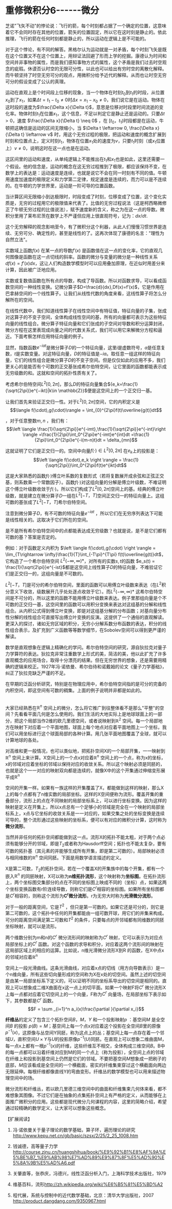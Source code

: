 # 重修微积分6------微分

芝诺"飞矢不动"的悖论说：飞行的箭，每个时刻都占据了一个确定的位置，这意味着它不会同时存在其他的位置，箭矢的位置固定，所以它在这时刻是静止的。依此推理，飞行的箭在任何时刻都是静止的，所以运动在逻辑上是不可能的。

对于这个悖论，有不同的解答。黑格尔认为运动就是一对矛盾，每个时刻飞矢是既在这个位置又不在这个位置上，用辩证法回避了形而上学的挖掘。康德认为时间和空间并非事物的属性，而是我们感知事物方式的属性，这个矛盾是我们过去时空观念的疵瑕。休谟否认时空的无限可分性，以此也可以给出有穷时空的离散化解释。而牛顿坚持了时空无穷可分的观点，用微积分给予近代的解释。从而也让时空无穷可分的假设变成了公认的真理。

运动在直观上是个时间段上位移的现象，当一个物体在时刻$t_0$到$t_1$的时段，从位置$x_0$到了$x_1$，如果$\Delta t = t_1-t_0\neq 0$时$\Delta x = x_1-x_0\neq 0$，我们说它是在运动。物体在这时段的速度为$\frac{\Delta x}{\Delta t}$，意思是位移对时段里时间流逝的变化率。物体时刻$t_1$在位置$x_1$，这个信息，不足以判定它是静止还是运动的。只要$\Delta t > 0$，速度
$\frac{\Delta x}{\Delta t} \neq 0$ ，在
$[t_0，t_1)$时段都是在运动，牛顿把这确信是运动的区间无限缩小，当
$\Delta t \leftarrow 0, \frac{\Delta x}{\Delta t} \leftarrow v$
时，用这个无穷过程的极限，把运动和速度的概念扩展到时刻和位置点上，定义时刻$t_1$，物体在位置$x_1$处的速度为$v$，只要$t_1$时刻（或$x_1$位置上）$v\neq 0$，说明这时在这一点也是在运动。

这区间里的运动和速度，从单纯逻辑上不能推出在$t_1$和$x_1$也是如此，这里还需要一个假设。他的信念是，运动的概念在这无穷过程推到了极限，都应该保持不变，在数学上的表达是：运动速度是连续，也就是说它不会在同一时刻有不同的值。牛顿用速度加速度的极限定义和力学第二定律，规定速度是连续的，而力可以是不连续的。在牛顿的力学世界里，运动是一阶可导的位置函数。

当计算区间无限缩小到达极限时，时段变成了时刻，位移变成了位置，这个变化实质是，无穷的过程用它的极限值来代表了。比值的无穷过程说法（这是柯西略微修正了牛顿无穷过程的比值说法），赋予速度新的含义，称之为在这一点的导数。微积分里用了莱布尼茨在数学上不严谨但应用上很直观符号，记为：$dx/dt$.

这个无穷解释的观念影响至今，有了微积分这个利器，从此人们慢慢习惯世界是连续、无穷可分、确定性的，甚至是线性的了。这再次体现了康德的名言："理性为自然立法"。

实数域上函数$f(x)$ 在某一点的导数$f′(x)$
是函数值在这一点的变化率，它的直观几何图像是函数在这一点切线的斜率。函数的微分与变量的微分是一种线性关系$df(x)=f′(x)dx$，这让人们构造数学模型时可以应用叠加原理，在近似时用差分来计算，因此被广泛地应用。

实数或复数值函数在所有点的导数，构成了导函数。所以对函数求导，可以看成函数空间的一种线性变换。记微分算子$D=\frac{d}{dx},Df(x)=f′(x)$，它是作用在巴拿赫空间的一个线性算子。让我们从线性代数的角度来看，这线性算子将怎么分解所在的空间。

在线性代数中，我们知道线性算子在线性空间中有特征值，特征向量的子集，张成对这算子的不变子空间，全体构成线性空间的基，所有的向量都可表示为这些特征向量的线性组合。微分算子特征向量和它们张成的子空间对导数和积分运算封闭，微分方程在这里表现成向量之间的代数关系式，我们可以用它来解微分方程和逼近。下面考察怎样应用特征向量的例子。

显然，指数函数$e^{−iat}$是微分算子$D$的一个特征向量，这里$i$是虚数符号，$a$是任意复数，$t$是实数变量。对这特征向量，$D$的特征值是$-ia$。取任意一组这样的特征向量，它们的线性组合是微分算子$D$的不变子空间。但是仅仅如此的应用不多，我们更关心的是能否有个可数的正交基张成希尔伯特空间，让它里面的函数都能表示成无穷级数的和。这就和空间的拓扑性质有关了。

考虑希尔伯特空间$L^2[0,2π]$，那么$D$的特征向量集合${e_k=\frac{1}{\sqrt{2\pi}}e^{−ikt}|k\in \mathbb{Z}}$便是这空间上的一个正交归一基。

让我们首先来验证正交归一性。对于$L^2[0, 2π]$空间，它的内积定义是
$$\langle f(\cdot),g(\cdot)\rangle = \int_{0}^{2\pi}f(t)\overline{g(t)}dt$$

，对于任意整数$m,n$ ，我们有：
$$\left \langle \frac{1}{\sqrt{2\pi}}e^{-imt},\frac{1}{\sqrt{2\pi}}e^{-int}\right \rangle =\frac{1}{2\pi}\int_0^{2\pi}e^{-imt}e^{int}dt =\frac{1}{2\pi}\int_0^{2\pi}e^{-i(m-n)t}dt = \delta_{mn}$$

这就证明了它们是正交归一的。空间中向量$f(\cdot)\in L^2[0,2\pi]$
在$e_k$上的投影是：
$$\left \langle f(\cdot),e_k \right \rangle = \frac{1}{\sqrt{2\pi}}\int_0^{2\pi}f(t)e^{ikt}dt$$

这是大家熟悉的函数$f(\cdot)$傅立叶系数的复数形式（若将复数展开成余弦和正弦正交基，则系数乘一个常数因子）。函数$f(\cdot)$对这组向量的分解是傅立叶级数，不难证明这个傅立叶级数收敛于$f(\cdot)$。所以它们构成了$L^2[0, 2π]$空间上的基。经典的傅立叶级数，就是建立在微分算子$D$一组在$L^2[-T，T]$空间正交归一的特征向量上。这组可数的基张成了$L^2[-T，T]$希尔伯特空间。

注意到微分算子$D$，有不可数的特征向量$e^{−iat}$
，所以它们在无穷序列表达下可能是线性相关的。这取决于它们所在的空间。

是不是所有希尔伯特空间中的点都能表达成无穷级数？也就是说，是不是它们都有可数的基？答案是否定的。

例如：对于函数定义内积为
$\left \langle f(\cdot),g(\cdot) \right \rangle = \lim_{T\rightarrow \infty}\frac{1}{T}\int_{-T\pi}^{T\pi} f(t)\overline{g(t)}dt$，它构造了一个希尔伯特空间
$L^2(-\infty, \infty)*$，对所有的实数$s, t$的函数
$e_s(t) = \frac{1}{\sqrt{2\pi}}e^{-ist}$都是这空间上线性算子$D$的特征向量，不难验证它们是正交归一的，这组向量是不可数的。

$L^2[-T，T]$是可分的希尔伯特空间，里面的函数可以用傅立叶级数来表达（在$L^2$积分意义下收敛，级数展开几乎处处逐点收敛于它）。而$L^2(-\infty, \infty)*$
这希尔伯特空间是不可分的，所以这里的函数不能用傅立叶级数来表达。例子里那组向量是个不可数的正交归一基，这空间里的函数可以用积分变换来表达对这组基的分解和线性组合。从内积公式得到傅立叶变换，即是对这组基分解的分布函数；对基向量分布性分解的线性组合可直接写出傅立叶变换的反演。这提供了一个通俗的直观解读。更深入的探讨，诸如无穷区域的积分，无穷小分解系数分布函数的表达，积分的线性组合表示，及扩充到广义函数等等数学细节，在Sobolev空间可以得到更严谨的解读。

数学是直观想象在逻辑上精确化的学问。希尔伯特空间的研究，源自狄拉克对量子力学算符的表达。狄拉克非常注重数学上形式的美，简洁的美，他以此扩充了许多直观概念的应用场合，取得十分漂亮的结果。但在无穷世界的想象，还是需要用精确的逻辑来校正。1927年冯·诺依曼、希尔伯待和诺戴姆的论文《量子力学基础》，纠正了狄拉克缺乏严谨的不足。

在早期的泛函分析研究，特别是在物理应用中，希尔伯特空间指的是可分的完备的内积空间，即这空间有可数的稠集。上面的例子说明并非都是如此的。\
\
\
大家已经熟悉在$\mathbb{R}^n$
空间上的微分，怎么将它推广到往整体看不是那么"平整"的空间？先看看平面几何是怎么使用的。我们生活的大地实际上是地球球面上的一部分，把这个局部当作2维的欧几里德空间，或者说映射到$\mathbb{R}^2$
空间。每一个局部地方在映射下对应着一个平面地图，球面上每个地点对应着平面地图上一个坐标，我们可以用坐标进行这个球面局部的各种计算。用几张平面地图覆盖了全球，就可以计算地球的各处。

对高维和更一般情况，也可以类似地，把拓扑空间X的一个局部开集，一一映射到$\mathbb{R}^n$
空间上来计算。X空间上的一个点x对应着$\mathbb{R}^n$
空间上的一个点，称为x的坐标，x的邻域对应着坐标的邻域以保持对应的收敛关系。所以这个映射必须是同胚的，也就是这个一一对应的映射双向都是连续的，就像X中的这个开集通过伸缩变形展平成$\mathbb{R}^n$

空间的开集一样。如果有一族这样的开集覆盖了X，都能做到这样的映射，那么X上的每个点都有了n维实数的局部坐标。这样的X空间便称为流形。覆盖开集的重叠部分，流形上的点在不同映射的局部坐标系上，可以进行坐标变换。因为这样的映射是定义在开集上，所以x点总有一个足够小的邻域是完全在一个映射的局部坐标系上，x点与它坐标的收敛关系是一一对应的，如果交集之处的坐标变换是连续可导的，整个流形通过这些映射的坐标系，便可以有对应的微积分计算，这时称为**微分流形**。

当然并非任何的拓扑空间都能做到这一点。流形X的拓扑不能太粗，对于两个点必须有能够分开的邻域，即是$T_2$或者称为Hausdorff空间；拓扑也不能太复杂，要有可数的拓扑基（其元素的并能够生成所有开集，即是第二可数的）。局部映射必须与相同维数的$\mathbb{R}^n$
空间同胚。下面是用数学语言描述的定义。

X是第二可数，$T_2$的拓扑空间，若在一个覆盖X的开集族中的每个开集，都有一个嵌入$\mathbb{R}^n$
的同胚映射，X可以称为**n维拓扑流形**，这个映射称为**坐标图**。在拓扑流形上，两个坐标图交集部分的点在不同的坐标图上映成不同的（坐标）点，如果这两个坐标变换函数有r阶连续导数，则称它们是$C^r$相容的坐标图。如果所有坐标图都是$C^r$相容的，则称这个流形为$\mathbf{C^r}$**微分流形**。r为无穷大时称为**光滑微分流形**。

对于一般的距离空间，它是$T^2$
，但只是第一可数的。如果它还是可分的，则它是第二可数的，这个拓扑中任何的开集都能由一组可数开球，用它们的并集来构成。可分的距离空间满足第二可数和$T^2$
的条件，只要每点的开邻域都有同维数的同胚坐标映射，就可以是流形。

两个维数分别为m和n的$C^r$ 微分流形间的映射称为$C^r$
映射，它可以表示为对应点局部坐标上的$C^r$
函数。对这个函数的求导和积分，对应着这两个流形间的映射在这局部区域上的相应的运算。比如说，n维光滑微分流形X到R
的函数，在X中点x的邻域对应着$\mathbb{R}^n$

空间上一段光滑曲线。这条光滑曲线，对应着x点的切线（用方向导数表示）是一个n维向量，所有这些切向量形成的空间称为X在x处的切空间。虽然上述的切空间是由某一局部坐标系下定义的，可以证明不同的坐标系导出的切空间是相同的。直观上可以想象成二维X曲面在x这一点上的切平面。如果一个映射F将$C^r$
微分流形X上每一点都对应着它切空间上的一个向量，F称为$C^r$
向量场，在局部坐标下表示如下，其参数都是$C^r$ 函数。
$$F = \sum _{i=1}^n a_i(x)\frac{\partial }{\partial x_i}$$

**纤维丛**的定义了包含三个拓扑空间$B，M，Y$ 和一个投影映射$p$
：基空间$M$ 是全空间$B$ 的投影
$p(B)=M$；基空间上每一个点x对应着这个投影在全空间$B$里的原像$p^{-1}(x)$，这原像与丛空间Y同胚，称为这点上的丛；基空间上每一点存在着一个邻域$U$，直积空间$U\times Y$与$U$的投影原像$p^{-1}(U)$同胚。在直观上可以想象二维曲面M，每一点x上都有一根$p^{-1}(x)$的纤维，这些纤维互不相交，全体构成三维空间$B$。B中的每一点都可以沿着纤维对应到M的同一个点上（称为投影），全空间上点的邻域在纤维上和投影到基空间上仍然是它们的邻域。不要把基空间$M$想象成一把刷子的底部，$M$应该看成是全空间的一个横截面，密实的纤维集束穿过这个横截面向两边无限延伸。每根纤维都像直线Y的弯曲变形。纤维丛的数学模型也可以用来描述物理空间中的场。

微分流形和纤维丛，若以欧几里德三维空间中的曲面和纤维集束几何体来看，都不难想象其图像。不过它们是在抽象的点集拓扑空间上有严格的定义，从而能够在上面推广微积分的应用。这些都是现代微分几何课程的内容，这里的简略介绍，希望通过较精确的数学定义，让大家可以想象这些概念。

【扩展阅读】

1.  冯·诺依曼关于量子理论的数学基础，算子环，遍历理论的研究
    <http://www.kepu.net.cn/gb/basic/szsx/2/25/2_25_1008.htm>

2.  钱诚德，高等量子力学
    <http://course.zjnu.cn/huangshihua/book/%E9%92%B1%E8%AF%9A%E5%BE%B7_%E9%AB%98%E7%AD%89%E9%87%8F%E5%AD%90%E5%8A%9B%E5%AD%A6.pdf>

3.  关肇直等，张恭庆，冯德兴，线性泛函分析入门，上海科学技术出版社，1979

4.  维基百科，流形<http://zh.wikipedia.org/wiki/%E6%B5%81%E5%BD%A2>

5.  程代展，系统与控制中的近代数学基础，北京：清华大学出版社，2007
    <http://product.dangdang.com/9350967.html>

